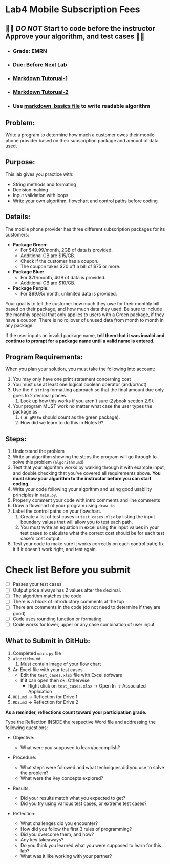
# Lab4 Mobile Subscription Fees

## 🔴🔴 *DO NOT* Start to code before the instructor Approve your algorithm, and test cases 🔴🔴
- ### Grade: EMRN
- ### Due: Before Next Lab
- ### [Markdown Tutorual-1](https://www.youtube.com/shorts/-aSSrmAXHDg)
- ### [Markdown Tutorual-2](https://www.youtube.com/shorts/0YLTInrkaHg)
- ### Use [markdown_basics file](markdown_cheatsheet.md) to write readable algorithm

## Problem: 
Write a program to determine how much a customer owes their mobile phone provider based on their subscription package and amount of data used.

## Purpose: 
This lab gives you practice with:
* String methods and formating
* Decision making
* Input validation with loops
* Write your own algorithm, flowchart and control paths before coding

## Details:
The mobile phone provider has three different subscription packages for its customers:  

* **Package Green:** 
  * For $49.99/month, 2GB of data is provided. 
  * Additional GB are $15/GB.  
  * Check if the customer has a coupon. 
  * The coupon takes \$20 off a bill of \$75 or more.  
* **Package Blue:** 
  * For \$70/month, 4GB of data is provided. 
  * Additional GB are $10/GB.
* **Package Purple:** 
  * For \$99.95/month, unlimited data is provided.

Your goal is to tell the customer how much they owe for their monthly bill based on their package, and how much data they used.  Be sure to include the monthly special that only applies to users with a Green package, if they have a coupon. There is no rollover of unused data from month to month in any package.

If the user inputs an invalid package name, **tell them that it was invalid and continue to prompt for a package name until a valid name is entered.** 

## Program Requirements:
When you plan your solution, you must take the following into account:  

1. You may only have one print statement concerning cost
2. You must use at least one logical boolean operator (and/or/not)
3. Use the `f string` formatting approach so that the final amount due only goes to 2 decimal places. 
   1. Look up how this works if you aren't sure (Zybook section 2.9).
4. Your program MUST work no matter what case the user types the package as 
   1. (i.e. `gREEn` should count as the green package). 
   2. How did we learn to do this in Notes 9?

## Steps:
1. Understand the problem
2. Write an algorithm showing the steps the program will go through to solve this problem (`algorithm.md`)
3. Test that your algorithm works by walking through it with example input, and double checking that you've covered all requirements above. **You must show your algorithm to the instructor before you can start coding.**
4. Write your code following your algorithm and using good usability principles in `main.py`. 
5. Properly comment your code with intro comments and line comments
6. Draw a flowchart of your program using `draw.io`
7. Label the control paths on your flowchart. 
   1. Create a list of test cases in `test_cases.xlsx` by listing the input boundary values that will allow you to test each path. 
   2. You must write an equation in excel using the input values in your test cases to calculate what the correct cost should be for each test case's cost output.  
8. Test your code to make sure it works correctly on each control path; fix it if it doesn't work right, and test again.


# Check list Before you submit 

- [ ] Passes your test cases
- [ ] Output price always has 2 values after the decimal.
- [ ] The algorithm matches the code  
- [ ] There is a block of introductory comments at the top
- [ ] There are comments in the code (do not need to determine if they are good)
- [ ] Code uses rounding function or formating
- [ ] Code works for lower, upper or any case combination of user input

## What to Submit in GitHub:

1. Completed `main.py` file  
2. `algorithm.md`
   1. Must contain image of your flow chart
3. An Excel file with your test cases.  
    - Edit the `test_cases.xlsx` file with Excel software 
    - If it can open then ok. Otherwise
      - Right click on `test_cases.xlsx` -> Open In -> Associated Application
4. `RD1.md` -> Reflection for Drive 1
5. `RD2.md` -> Reflection for Drive 2

**As a reminder, reflections count toward your participation grade.**

Type the Reflection INSIDE the respective Word file and addressing the following questions:

 - Objective:
   - What were you supposed to learn/accomplish?

 - Procedure:
   - What steps were followed and what techniques did you use to solve the problem?
   - What were the Key concepts explored?

 - Results:
   - Did your results match what you expected to get? 
   - Did you try using various test cases, or extreme test cases?
  
 - Reflection:
   - What challenges did you encounter? 
   - How did you follow the first 3 rules of programming?
   - Did you overcome them, and how? 
   - Any key takeaways? 
   - Do you think you learned what you were supposed to learn for this lab? 
   - What was it like working with your partner?